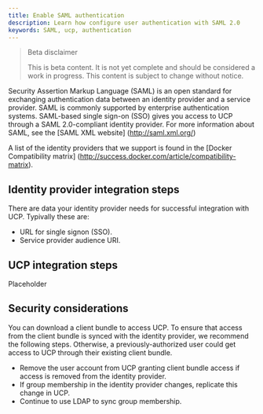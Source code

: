 ```yaml
---
title: Enable SAML authentication
description: Learn how configure user authentication with SAML 2.0
keywords: SAML, ucp, authentication
---
```


> Beta disclaimer
>
> This is beta content. It is not yet complete and should be considered a work in progress. This content is subject to change without notice.

Security Assertion Markup Language (SAML) is an open standard for exchanging authentication data between an identity provider and a service provider. SAML is commonly supported by enterprise authentication systems. SAML-based single sign-on (SSO) gives you access to UCP through a SAML 2.0-compliant identity provider. For more information about SAML, see the [SAML XML website] (http://saml.xml.org/)

A list of the identity providers that we support is found in the [Docker Compatibility matrix] (http://success.docker.com/article/compatibility-matrix).

## Identity provider integration steps

There are data your identity provider needs for successful integration with UCP. Typivally these are:

- URL for single signon (SSO).
- Service provider audience URI.

## UCP integration steps

Placeholder

## Security considerations

You can download a client bundle to access UCP. To ensure that access from the client bundle is synced with the identity provider, we recommend the following steps. Otherwise, a previously-authorized user could get access to UCP through their existing client bundle.

- Remove the user account from UCP granting client bundle access if access is removed from the identity provider.
- If group membership in the identity provider changes, replicate this change in UCP.
- Continue to use LDAP to sync group membership.

